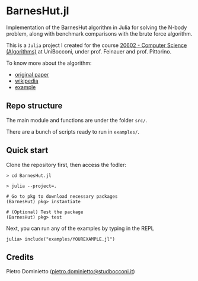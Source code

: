 # BarnesHut.jl

 Implementation of the BarnesHut algorithm in Julia for solving the N-body problem, along with benchmark comparisons with the brute force algorithm.

 This is a `Julia` project I created for the course [20602 - Computer Science (Algorithms)](https://didattica.unibocconi.eu/ts/tsn_anteprima.php?cod_ins=20602&anno=2021&IdPag=6164) at UniBocconi, under prof. Feinauer and prof. Pittorino.
 
 To know more about the algorithm: 
 - [original paper](https://doi.org/10.1038%2F324446a0)
 - [wikipedia](https://en.wikipedia.org/wiki/Barnes–Hut_simulation)
 - [example](https://jheer.github.io/barnes-hut/)

## Repo structure
The main module and functions are under the folder `src/`.

There are a bunch of scripts ready to run in `examples/`.

## Quick start
Clone the repository first, then access the fodler:
```
> cd BarnesHut.jl

> julia --project=.

# Go to pkg to download necessary packages
(BarnesHut) pkg> instantiate

# (Optional) Test the package 
(BarnesHut) pkg> test
```
Next, you can run any of the examples by typing in the REPL

```
julia> include("examples/YOUREXAMPLE.jl")
```

## Credits
Pietro Dominietto (pietro.dominietto@studbocconi.it)
